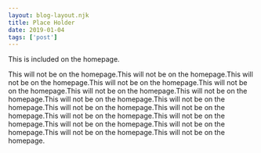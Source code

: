 ```yaml
---
layout: blog-layout.njk 
title: Place Holder
date: 2019-01-04
tags: ['post']
---
```

<!-- Excerpt Start -->
This is included on the homepage.
<!-- Excerpt End -->
 
This will not be on the homepage.This will not be on the homepage.This will not be on the homepage.This will not be on the homepage.This will not be on the homepage.This will not be on the homepage.This will not be on the homepage.This will not be on the homepage.This will not be on the homepage.This will not be on the homepage.This will not be on the homepage.This will not be on the homepage.This will not be on the homepage.This will not be on the homepage.This will not be on the homepage.This will not be on the homepage.This will not be on the homepage.